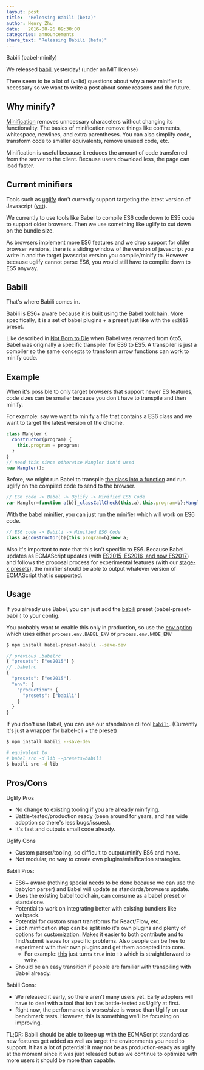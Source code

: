 ```yaml
---
layout: post
title:  "Releasing Babili (beta)"
author: Henry Zhu
date:   2016-08-26 09:30:00
categories: announcements
share_text: "Releasing Babili (beta)"
---
```


Babili (babel-minify)

We released [babili](https://github.com/babel/babili) yesterday! (under an MIT license)

There seem to be a lot of (valid) questions about why a new minifier is necessary so we want to write a post about some reasons and the future.

## Why minify?

[Minification](https://en.wikipedia.org/wiki/Minification_(programming)) removes unncessary characeters without changing its functionality. The basics of minification remove things like comments, whitespace, newlines, and extra parentheses. You can also simplify code, transform code to smaller equivalents, remove unused code, etc.

Minification is useful because it reduces the amount of code transferred from the server to the client. Because users download less, the page can load faster.

## Current minifiers

Tools such as [uglify](https://github.com/mishoo/UglifyJS2) don't currently support targeting the latest version of Javascript ([yet](https://github.com/mishoo/UglifyJS2/issues/448)).

We currently to use tools like Babel to compile ES6 code down to ES5 code to support older browsers. Then we use something like uglify to cut down on the bundle size.

As browsers implement more ES6 features and we drop support for older browser versions, there is a sliding window of the version of javascript you write in and the target javascript version you compile/minify to. However because uglify cannot parse ES6, you would still have to compile down to ES5 anyway.

## Babili

That's where Babili comes in.

Babili is ES6+ aware because it is built using the Babel toolchain. More specifically, it is a set of babel plugins + a preset just like with the `es2015` preset.

Like described in [Not Born to Die](http://babeljs.io/blog/2015/02/15/not-born-to-die) when Babel was renamed from 6to5, Babel was originally a specific transpiler for ES6 to ES5. A transpiler is just a compiler so the same concepts to transform arrow functions can work to minify code.

## Example

When it's possible to only target browsers that support newer ES features, code sizes can be smaller because you don't have to transpile and then minify.

For example: say we want to minify a file that contains a ES6 class and we want to target the latest version of the chrome.

```js
class Mangler {
  constructor(program) {
    this.program = program;
  }
}
// need this since otherwise Mangler isn't used
new Mangler(); 
```

Before, we might run Babel to transpile [the class into a function](http://babeljs.io/docs/plugins/transform-es2015-classes) and run uglify on the compiled code to send to the browser.

```js
// ES6 code -> Babel -> Uglify -> Minified ES5 Code
var Mangler=function a(b){_classCallCheck(this,a),this.program=b};Mangler();
```

With the babel minifier, you can just run the minifier which will work on ES6 code.

```js
// ES6 code -> Babili -> Minified ES6 Code
class a{constructor(b){this.program=b}}new a;
```

Also it's important to note that this isn't specific to ES6. Because Babel updates as ECMAScript updates (with [ES2015, ES2016, and now ES2017](http://babeljs.io/docs/plugins/#official-presets)) and follows the proposal process for experimental features (with our [stage-x presets](http://babeljs.io/docs/plugins/#stage-x-experimental-presets)), the minifier should be able to output whatever version of ECMAScript that is supported.

## Usage

If you already use Babel, you can just add the [babili](https://github.com/babel/babili#babel-preset) preset (babel-preset-babili) to your config.

You probably want to enable this only in production, so use the [env option](http://babeljs.io/docs/usage/babelrc/#env-option) which uses either `process.env.BABEL_ENV` or `process.env.NODE_ENV`

```bash
$ npm install babel-preset-babili --save-dev
```

```js
// previous .babelrc
{ "presets": ["es2015"] }
// .babelrc
{
  "presets": ["es2015"],
  "env": {
    "production": {
      "presets": ["babili"]
    }
  }
}
```

If you don't use Babel, you can use our standalone cli tool [`babili`](https://github.com/babel/babili#cli). (Currently it's just a wrapper for babel-cli + the preset)

```bash
$ npm install babili --save-dev
```

```bash
# equivalent to 
# babel src -d lib --presets=babili
$ babili src -d lib
```

## Pros/Cons

Uglify Pros
- No change to existing tooling if you are already minifying.
- Battle-tested/production ready (been around for years, and has wide adoption so there's less bugs/issues).
- It's fast and outputs small code already.

Uglify Cons
- Custom parser/tooling, so difficult to output/minify ES6 and more.
- Not modular, no way to create own plugins/minification strategies.

Babili Pros:
- ES6+ aware (nothing special needs to be done because we can use the babylon parser) and Babel will update as standards/browsers update.
- Uses the existing babel toolchain, can consume as a babel preset or standalone.
- Potential to work on integrating better with existing bundlers like webpack.
- Potential for custom smart transforms for React/Flow, etc.
- Each minfication step can be split into it's own plugins and plenty of options for customization. Makes it easier to both contribute and to find/submit issues for specific problems. Also people can be free to experiment with their own plugins and get them accepted into core.
  - For example: [this](https://github.com/babel/babili/tree/master/packages/babel-plugin-transform-minify-booleans) just turns `true` into `!0` which is straightforward to write.
- Should be an easy transition if people are familiar with transpiling with Babel already.

Babili Cons:
- We released it early, so there aren't many users yet. Early adopters will have to deal with a tool that isn't as battle-tested as Uglify at first.
- Right now, the performance is worse/size is worse than Uglify on our benchmark tests. However, this is something we'll be focusing on improving.

TL;DR: Babili should be able to keep up with the ECMAScript standard as new features get added as well as target the environments you need to support. It has a lot of potential: it may not be as production-ready as uglify at the moment since it was just released but as we continue to optimize with more users it should be more than capable.

